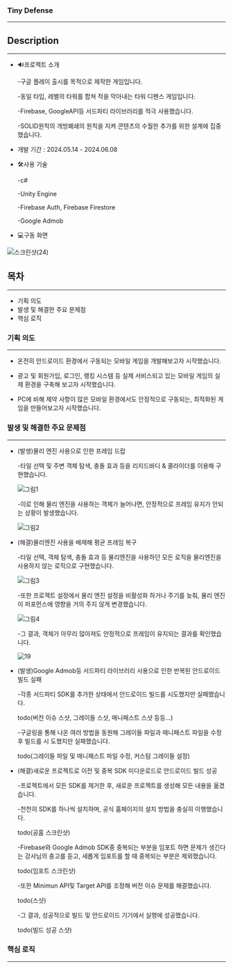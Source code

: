 ### Tiny Defense

---

## Description

---


- 🔊프로젝트 소개

  -구글 플레이 출시를 목적으로 제작한 게임입니다.

  -동일 타입, 레벨의 타워를 합쳐 적을 막아내는 타워 디펜스 게임입니다.

  -Firebase, GoogleAPI등 서드파티 라이브러리를 적극 사용했습니다.

  -SOLID원칙의 개방폐쇄의 원칙을 지켜 콘텐츠의 수월한 추가를 위한 설계에 집중했습니다.

       

- 개발 기간 : 2024.05.14 - 2024.06.08

- 🛠️사용 기술

   -c#

   -Unity Engine

   -Firebase Auth, Firebase Firestore

   -Google Admob

- 💻구동 화면

![스크린샷(24)](https://github.com/oyb1412/TinyDefense/assets/154235801/840eaa96-be91-4418-9232-8d7ce3ff5aa6)

## 목차

---

- 기획 의도
- 발생 및 해결한 주요 문제점
- 핵심 로직


### 기획 의도

---

- 온전히 안드로이드 환경에서 구동되는 모바일 게임을 개발해보고자 시작했습니다.

- 광고 및 회원가입, 로그인, 랭킹 시스템 등 실제 서비스되고 있는 모바일 게임의 실제 환경을 구축해 보고자 시작했습니다.

- PC에 비해 제약 사항이 많은 모바일 환경에서도 안정적으로 구동되는, 최적화된 게임을 만들어보고자 시작했습니다.


### 발생 및 해결한 주요 문제점

---

- (발생)물리 엔진 사용으로 인한 프레임 드랍

   -타일 선택 및 주변 객체 탐색, 충돌 효과 등을 리지드바디 & 콜라이더를 이용해 구현했습니다.

   ![그림1](https://github.com/oyb1412/TinyDefense/assets/154235801/a61162f9-cfbe-459a-a752-a5bbd356d51b)

   -이로 인해 물리 엔진을 사용하는 객체가 늘어나면, 안정적으로 프레임 유지가 안되는 상황이 발생했습니다.

   ![그림2](https://github.com/oyb1412/TinyDefense/assets/154235801/ce8b0f03-61f2-4b2c-98de-984c646b5c21)

- (해결)물리엔진 사용을 배제해 평균 프레임 복구

   -타일 선택, 객체 탐색, 충돌 효과 등 물리엔진을 사용하던 모든 로직을 물리엔진을 사용하지 않는 로직으로 구현했습니다.

   ![그림3](https://github.com/oyb1412/TinyDefense/assets/154235801/4f872542-7730-4da0-b6f1-5b2fe2cd7f77)

   -또한 프로젝트 설정에서 물리 엔진 설정을 비활성화 하거나 주기를 늦춰, 물리 엔진이 퍼포먼스에 영향을 거의 주지 않게 변경했습니다.

   ![그림4](https://github.com/oyb1412/TinyDefense/assets/154235801/1a836a90-65ee-4859-8395-dee97d4b09eb)

  -그 결과, 객체가 아무리 많아져도 안정적으로 프레임이 유지되는 결과를 확인했습니다. 

  ![19](https://github.com/oyb1412/TinyDefense/assets/154235801/31a51e8f-4dbb-48a1-9ea8-d0789366a76a)

- (발생)Google Admob등 서드파티 라이브러리 사용으로 인한 반복된 안드로이드 빌드 실패

  -각종 서드파티 SDK를 추가한 상태에서 안드로이드 빌드를 시도했지만 실패했습니다.

  todo(버전 이슈 스샷, 그레이들 스샷, 매니패스트 스샷 등등…)

  -구글링을 통해 나온 여러 방법을 동원해 그레이들 파일과 매니패스트 파일을 수정 후 빌드를 시      도했지만 실패했습니다.

  todo(그레이들 파일 및 매니패스트 파일 수정, 커스텀 그레이들 설정)

- (해결)새로운 프로젝트로 이전 및 중복 SDK 미다운로드로 안드로이드 빌드 성공

  -프로젝트에서 모든 SDK를 제거한 후, 새로운 프로젝트를 생성해 모든 내용을 옮겼습니다.

  -천천히 SDK를 하나씩 설치하며, 공식 홈페이지의 설치 방법을 충실히 이행했습니다.

  todo(공홈 스크린샷)

  -Firebase와 Google Admob SDK중 중복되는 부분을 임포트 하면 문제가 생긴다는 강사님의 충고를 듣고, 새롭게 임포트를 할 때 중복되는 부분은 제외했습니다.

  todo(임포트 스크린샷)

  -또한 Minimun API및 Target API를 조정해 버전 이슈 문제를 해결했습니다.

  todo(스샷)

  -그 결과, 성공적으로 빌드 및 안드로이드 기기에서 실행에 성공했습니다.

  todo(빌드 성공 스샷)


### 핵심 로직

---

